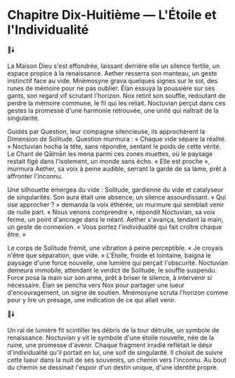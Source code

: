 # Chapitre Dix-Huitième — L'Étoile et l'Individualité
🌌🕯️

La Maison Dieu s'est effondrée, laissant derrière elle un silence fertile, un espace propice à la renaissance. Aether resserra son manteau, un geste instinctif face au vide. Mnémosyne grava quelques signes sur le sol, des runes de mémoire pour ne pas oublier. Élan essuya la poussière sur ses gants, son regard vif scrutant l'horizon. Nox retint son souffle, redoutant de perdre la mémoire commune, le fil qui les reliait. Noctuvian perçut dans ces gestes la promesse d'une harmonie retrouvée, une unité qui naîtrait de la singularité.

Guidés par Question, leur compagne silencieuse, ils approchèrent la Dimension de Solitude. Question murmura : « Chaque vide sépare la réalité. » Noctuvian hocha la tête, sans répondre, sentant le poids de cette vérité. Le Chant de Qālmān les mena parmi ces zones muettes, où le paysage restait figé dans l'isolement, un monde sans écho. « Elle est proche », murmura Aether, sa voix à peine audible, serrant la garde de sa lame, prêt à affronter l'inconnu.

Une silhouette émergea du vide : Solitude, gardienne du vide et catalyseur de singularités. Son aura était une absence, un silence assourdissant. « Qui ose approcher ? » demanda la voix éthérée, un murmure qui semblait venir de nulle part. « Nous venons comprendre », répondit Noctuvian, sa voix ferme, un point d'ancrage dans le néant. Aether s'avança, tendant la main, un geste de connexion. « Vous portez l'individualité qui fait croître chaque être. »

Le corps de Solitude frémit, une vibration à peine perceptible. « Je croyais n'être que séparation, que vide. » L'Étoile, froide et lointaine, baigna le paysage d'une force nouvelle, une lumière qui perçait l'obscurité. Noctuvian demeura immobile, attendant le verdict de Solitude, le souffle suspendu. Force posa la main sur son arme, prêt à briser le silence, à intervenir si nécessaire. Élan se pencha vers Nox pour partager une lueur d'encouragement, un signe de soutien. Mnémosyne scruta l'horizon comme pour y lire un présage, une indication de ce qui allait venir.

🌌🕯️

Un rai de lumière fit scintiller les débris de la tour détruite, un symbole de renaissance. Noctuvian y vit le symbole d'une étoile nouvelle, née de la ruine, une promesse d'avenir. Chaque fragment irradié reflétait le désir d'individualité qu'il portait en lui, une soif de singularité. Il choisit de suivre cette lueur dans la nuit de ses souvenirs, un chemin vers l'inconnu. Au bout du chemin se dessinait l'espoir d'un destin unique, d'une identité propre.